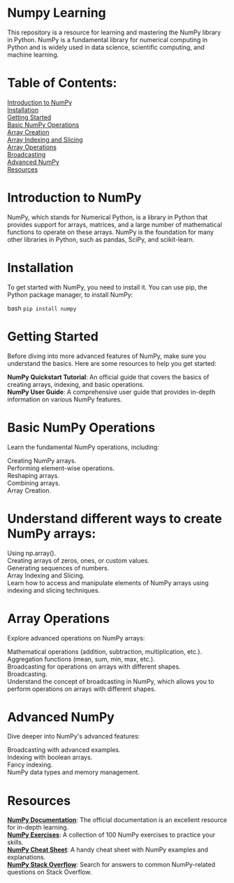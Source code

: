 # Numpy Learning

This repository is a resource for learning and mastering the NumPy library in Python. NumPy is a fundamental library for numerical computing in Python and is widely used in data science, scientific computing, and machine learning.

# Table of Contents:

[Introduction to NumPy](#introduction-to-numpy)  
[Installation](#installation)  
[Getting Started](#getting-started)  
[Basic NumPy Operations](#basic-numpy-operations)  
[Array Creation](#array-creation)  
[Array Indexing and Slicing](#array-indexing-and-slicing)  
[Array Operations](#array-operations)  
[Broadcasting](#broadcasting)  
[Advanced NumPy](#advanced-numpy)  
[Resources](#resources)  

# Introduction to NumPy

NumPy, which stands for Numerical Python, is a library in Python that provides support for arrays, matrices, and a large number of mathematical functions to operate on these arrays. NumPy is the foundation for many other libraries in Python, such as pandas, SciPy, and scikit-learn.

# Installation

To get started with NumPy, you need to install it. You can use pip, the Python package manager, to install NumPy:

bash `pip install numpy`

# Getting Started

Before diving into more advanced features of NumPy, make sure you understand the basics. Here are some resources to help you get started:  

**NumPy Quickstart Tutorial**: An official guide that covers the basics of creating arrays, indexing, and basic operations.  
**NumPy User Guide**: A comprehensive user guide that provides in-depth information on various NumPy features.  

# Basic NumPy Operations

Learn the fundamental NumPy operations, including:

Creating NumPy arrays.  
Performing element-wise operations.  
Reshaping arrays.  
Combining arrays.  
Array Creation.  

# Understand different ways to create NumPy arrays:

Using np.array().  
Creating arrays of zeros, ones, or custom values.  
Generating sequences of numbers.  
Array Indexing and Slicing.  
Learn how to access and manipulate elements of NumPy arrays using indexing and slicing techniques.  

# Array Operations

Explore advanced operations on NumPy arrays:

Mathematical operations (addition, subtraction, multiplication, etc.).  
Aggregation functions (mean, sum, min, max, etc.).  
Broadcasting for operations on arrays with different shapes.  
Broadcasting.  
Understand the concept of broadcasting in NumPy, which allows you to perform operations on arrays with different shapes.  

# Advanced NumPy

Dive deeper into NumPy's advanced features:

Broadcasting with advanced examples.  
Indexing with boolean arrays.  
Fancy indexing.  
NumPy data types and memory management.  

# Resources

**[NumPy Documentation](https://numpy.org/doc/stable/)**: The official documentation is an excellent resource for in-depth learning.  
**[NumPy Exercises](https://www.w3resource.com/python-exercises/numpy/index.php)**: A collection of 100 NumPy exercises to practice your skills.  
**[NumPy Cheat Sheet](https://s3.amazonaws.com/assets.datacamp.com/blog_assets/Numpy_Python_Cheat_Sheet.pdf)**: A handy cheat sheet with NumPy examples and explanations.  
**[NumPy Stack Overflow](https://stackoverflow.com/questions/tagged/numpy)**: Search for answers to common NumPy-related questions on Stack Overflow.  

